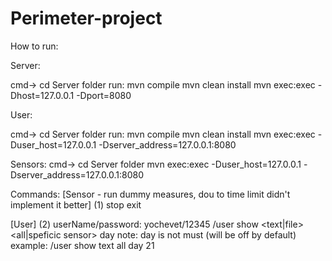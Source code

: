 # Perimeter-project

How to run:

Server:

cmd-> cd Server folder
run:
mvn compile
mvn clean install
mvn exec:exec -Dhost=127.0.0.1 -Dport=8080


User:

cmd-> cd Server folder
run:
mvn compile
mvn clean install
mvn exec:exec -Duser_host=127.0.0.1 -Dserver_address=127.0.0.1:8080

Sensors:
cmd-> cd Server folder
mvn exec:exec -Duser_host=127.0.0.1 -Dserver_address=127.0.0.1:8080

Commands:
[Sensor - run dummy measures, dou to time limit didn't implement it better]
(1)
stop
exit

[User]
(2)
userName/password: yochevet/12345
/user show <text|file> <all|speficic sensor> day <NUMBER>
note: day is not must (will be off by default)
example:
/user show text all day 21

